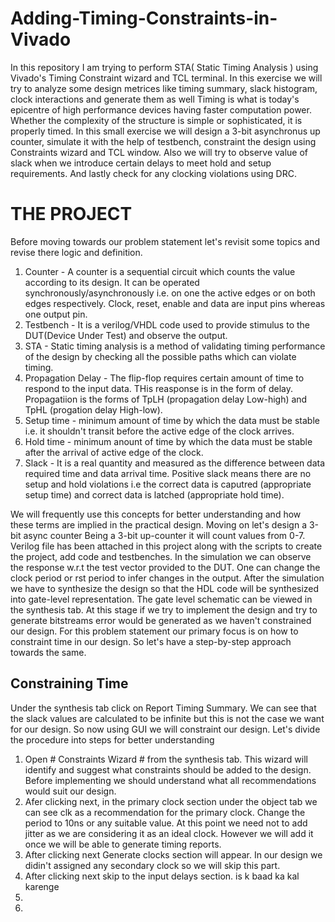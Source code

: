 # Adding-Timing-Constraints-in-Vivado
In this repository I am trying to perform STA( Static Timing Analysis ) using Vivado's Timing Constraint wizard and TCL terminal. In this exercise we will try to analyze some design metrices like timing summary, slack histogram, clock interactions and generate them as well
Timing is what is today's epicentre of high performance devices having faster computation power. Whether the complexity of the structure is simple or sophisticated, it is properly timed. 
In this small exercise we will design a 3-bit asynchronus up counter, simulate it with the help of testbench, constraint the design using Constraints wizard and TCL window. Also we will try to observe value of slack when we introduce certain delays to meet hold and setup requirements. And lastly check for any clocking violations using DRC.


# THE PROJECT
Before moving towards our problem statement let's revisit some topics and revise there logic and definition.
1. Counter - A counter is a sequential circuit which counts the value according to its design. It can be operated synchronously/asynchronously i.e. on one the active edges or on both edges respectively. Clock, reset, enable and data are input pins whereas one output pin.
2. Testbench - It is a verilog/VHDL code used to provide stimulus to the DUT(Device Under Test) and observe the output.
3. STA - Static timing analysis is a method of validating timing performance of the design by checking all the possible paths which can violate timing.
4. Propagation Delay - The flip-flop requires certain amount of time to respond to the input data. THis reasponse is in the form of delay. Propagatiion is the forms of TpLH (propagation delay Low-high) and TpHL (progation delay High-low).
5. Setup time - minimum amount of time by which the data must be stable i.e. it shouldn't transit before the active edge of the clock arrives.
6. Hold time - minimum anount of time by which the data must be stable after the arrival of active edge of the clock.
7. Slack - It is a real quantity and measured as the difference between data required time and data arrival time. Positive slack means there are no setup and hold violations i.e the correct data is caputred (appropriate setup time) and correct data is latched (appropriate hold time).

We will frequently use this concepts for better understanding and how these terms are implied in the practical design. 
Moving on let's design a 3-bit async counter
Being a 3-bit up-counter it will count values from 0-7. Verilog file has been attached in this project along with the scripts to create the project, add code and testbenches. 
In the simulation we can observe the response w.r.t the test vector provided to the DUT. One can change the clock period or rst period to infer changes in the output. 
After the simulation we have to synthesize the design so that the HDL code will be synthesized into gate-level representation. The gate level schematic can be viewed in the synthesis tab. At this stage if we try to implement the design and try to generate bitstreams error would be generated as we haven't constrained our design. 
For this problem statement our primary focus is on how to constraint time in our design. So let's have a step-by-step approach towards the same.

## Constraining Time ##
Under the synthesis tab click on Report Timing Summary. We can see that the slack values are calculated to be infinite but this is not the case we want for our design. So now using GUI we will constraint our design.
Let's divide the procedure into steps for better understanding
1. Open # Constraints Wizard # from the synthesis tab. This wizard will identify and suggest what constraints should be added to the design. Before implementing we should understand what all recommendations would suit our design.
2. Afer clicking next, in the primary clock section under the object tab we can see clk as a recommendation for the primary clock. Change the period to 10ns or any suitable value. At this point we need not to add jitter as we are considering it as an ideal clock. However we will add it once we will be able to generate timing reports.
3. After clicking next Generate clocks section will appear. In our design we didin't assigned any secondary clock so we will skip this part. 
4. After clicking next skip to the input delays section. is k baad ka kal karenge
5. 
6. 
